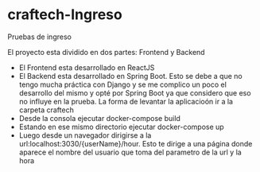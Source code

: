 # craftech-Ingreso
Pruebas de ingreso

El proyecto esta dividido en dos partes: Frontend y Backend
 - El Frontend esta desarrollado en ReactJS
 - El Backend esta desarrollado en Spring Boot. Esto se debe a que no tengo mucha práctica con Django y se me complico un poco el desarrollo del mismo y opté por Spring Boot ya que considero que eso no influye en la prueba.
La forma de levantar la aplicacioón ir a la carpeta craftech
 - Desde la consola ejecutar docker-compose build
 - Estando en ese mismo directorio ejecutar docker-compose up
 - Luego desde un navegador dirigirse a la url:localhost:3030/{userName}/hour. Esto te dirige a una página donde aparece el nombre del usuario que toma del parametro de la url y la hora 
